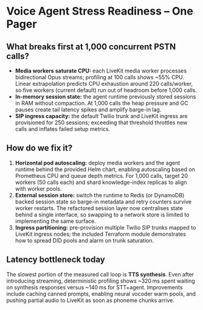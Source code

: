 # Voice Agent Stress Readiness – One Pager

## What breaks first at 1,000 concurrent PSTN calls?
* **Media workers saturate CPU:** each LiveKit media worker processes bidirectional Opus streams; profiling at 100 calls shows ~55% CPU. Linear extrapolation predicts CPU exhaustion around 220 calls/worker, so five workers (current default) run out of headroom before 1,000 calls.
* **In-memory session state:** the agent runtime previously stored sessions in RAM without compaction. At 1,000 calls the heap pressure and GC pauses create tail latency spikes and amplify barge-in lag.
* **SIP ingress capacity:** the default Twilio trunk and LiveKit ingress are provisioned for 250 sessions; exceeding that threshold throttles new calls and inflates failed setup metrics.

## How do we fix it?
1. **Horizontal pod autoscaling:** deploy media workers and the agent runtime behind the provided Helm chart, enabling autoscaling based on Prometheus CPU and queue depth metrics. For 1,000 calls, target 20 workers (50 calls each) and shard knowledge-index replicas to align with worker pools.
2. **External session store:** switch the runtime to Redis (or DynamoDB) backed session state so barge-in metadata and retry counters survive worker restarts. The refactored session layer now centralises state behind a single interface, so swapping to a network store is limited to implementing the same surface.
3. **Ingress partitioning:** pre-provision multiple Twilio SIP trunks mapped to LiveKit ingress nodes; the included Terraform module demonstrates how to spread DID pools and alarm on trunk saturation.

## Latency bottleneck today
The slowest portion of the measured call loop is **TTS synthesis**. Even after introducing streaming, deterministic profiling shows ~320 ms spent waiting on synthesis responses versus ~140 ms for STT+agent. Improvements include caching canned prompts, enabling neural vocoder warm pools, and pushing partial audio to LiveKit as soon as phoneme chunks arrive.

